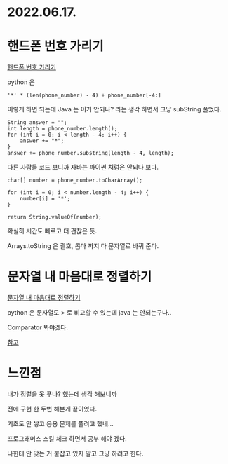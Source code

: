 # 2022.06.17.

# 핸드폰 번호 가리기

[핸드폰 번호 가리기](https://programmers.co.kr/learn/courses/30/lessons/12948?language=java)

python 은

```
'*' * (len(phone_number) - 4) + phone_number[-4:]
```

이렇게 하면 되는데 Java 는 이거 안되나? 라는 생각 하면서 그냥 subString 풀었다.

```
String answer = "";
int length = phone_number.length();
for (int i = 0; i < length - 4; i++) {
    answer += "*";
}
answer += phone_number.substring(length - 4, length);
```

다른 사람들 코드 보니까 자바는 파이썬 처럼은 안되나 보다.

```
char[] number = phone_number.toCharArray();

for (int i = 0; i < number.length - 4; i++) {
    number[i] = '*';
}

return String.valueOf(number);
```

확실히 시간도 빠르고 더 괜찮은 듯.

Arrays.toString 은 괄호, 콤마 까지 다 문자열로 바꿔 준다.

# 문자열 내 마음대로 정렬하기

[문자열 내 마음대로 정렬하기](https://programmers.co.kr/learn/courses/30/lessons/12915)

python 은 문자열도 > 로 비교할 수 있는데 java 는 안되는구나..

Comparator 봐야겠다.

[참고](https://st-lab.tistory.com/112)

# 느낀점

내가 정렬을 못 푸나? 했는데 생각 해보니까

전에 구현 한 두번 해본게 끝이었다.

기초도 안 쌓고 응용 문제를 풀려고 했네...

프로그래머스 스킬 체크 하면서 공부 해야 겠다.

나한테 안 맞는 거 붙잡고 있지 말고 그냥 하려고 한다.
